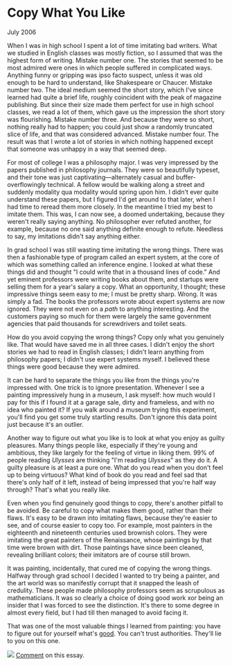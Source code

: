 # Copy What You Like

July 2006  
  

When I was in high school I spent a lot of time imitating bad
writers. What we studied in English classes was mostly fiction,
so I assumed that was the highest form of writing. Mistake number
one. The stories that seemed to be most admired were ones in which
people suffered in complicated ways. Anything funny or
gripping was ipso facto suspect, unless it was old enough to be hard to
understand, like Shakespeare or Chaucer. Mistake number two. The
ideal medium seemed the short story, which I've since learned had
quite a brief life, roughly coincident with the peak of magazine
publishing. But since their size made them perfect for use in
high school classes, we read a lot of them, which gave us the
impression the short story was flourishing. Mistake number three.
And because they were so short, nothing really had to happen; you
could just show a randomly truncated slice of life, and that was
considered advanced. Mistake number four. The result was that I
wrote a lot of stories in which nothing happened except that someone
was unhappy in a way that seemed deep.  
  
For most of college I was a philosophy major. I was very impressed
by the papers published in philosophy journals. They were so
beautifully typeset, and their tone was just captivating—alternately
casual and buffer-overflowingly technical. A fellow would be walking
along a street and suddenly modality qua modality would spring upon
him. I didn't ever quite understand these papers, but I figured
I'd get around to that later, when I had time to reread them more
closely. In the meantime I tried my best to imitate them. This
was, I can now see, a doomed undertaking, because they weren't
really saying anything. No philosopher ever refuted another, for
example, because no one said anything definite enough to refute.
Needless to say, my imitations didn't say anything either.  
  
In grad school I was still wasting time imitating the wrong things.
There was then a fashionable type of program called an expert system,
at the core of which was something called an inference engine. I
looked at what these things did and thought "I could write that in
a thousand lines of code." And yet eminent professors were writing
books about them, and startups were selling them for a year's salary
a copy. What an opportunity, I thought; these impressive things
seem easy to me; I must be pretty sharp. Wrong. It was simply a
fad. The books the professors wrote about expert systems are now
ignored. They were not even on a *path* to anything interesting.
And the customers paying so much for them were largely the same
government agencies that paid thousands for screwdrivers and toilet
seats.  
  
How do you avoid copying the wrong things? Copy only what you
genuinely like. That would have saved me in all three cases. I
didn't enjoy the short stories we had to read in English classes;
I didn't learn anything from philosophy papers; I didn't use expert
systems myself. I believed these things were good because they
were admired.  
  
It can be hard to separate the things you like from the things
you're impressed with. One trick is to ignore presentation. Whenever
I see a painting impressively hung in a museum, I ask myself: how
much would I pay for this if I found it at a garage sale, dirty and
frameless, and with no idea who painted it? If you walk around a
museum trying this experiment, you'll find you get some truly
startling results. Don't ignore this data point just because it's
an outlier.  
  
Another way to figure out what you like is to look at what you enjoy
as guilty pleasures. Many things people like, especially if they're
young and ambitious, they like largely for the feeling of virtue
in liking them. 99% of people reading *Ulysses* are thinking
"I'm reading *Ulysses*" as they do it. A guilty pleasure is
at least a pure one. What do you read when you don't feel up to being
virtuous? What kind of book do you read and feel sad that there's
only half of it left, instead of being impressed that you're half
way through? That's what you really like.  
  
Even when you find genuinely good things to copy, there's another
pitfall to be avoided. Be careful to copy what makes them good,
rather than their flaws. It's easy to be drawn into imitating
flaws, because they're easier to see, and of course easier to copy
too. For example, most painters in the eighteenth and nineteenth
centuries used brownish colors. They were imitating the great
painters of the Renaissance, whose paintings by that time were brown
with dirt. Those paintings have since been cleaned, revealing
brilliant colors; their imitators are of course still brown.  
  
It was painting, incidentally, that cured me of copying the wrong
things. Halfway through grad school I decided I wanted to try being
a painter, and the art world was so manifestly corrupt that it
snapped the leash of credulity. These people made philosophy
professors seem as scrupulous as mathematicians. It was so clearly
a choice of doing good work xor being an insider that I was forced
to see the distinction. It's there to some degree in almost every
field, but I had till then managed to avoid facing it.  
  
That was one of the most valuable things I learned from painting:
you have to figure out for yourself what's 
[good](taste.html). You can't trust
authorities. They'll lie to you on this one.  
  
  
  
  
  
[![](https://sep.yimg.com/ty/cdn/paulgraham/redditino.png?t=1595850613&)](http://reddit.com)
[Comment](http://reddit.com/info/9bm4/comments) on this essay.  
  
  
